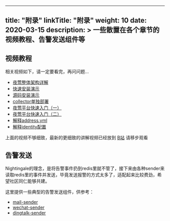 
---
title: "附录"
linkTitle: "附录"
weight: 10
date: 2020-03-15
description: >
  一些散置在各个章节的视频教程、告警发送组件等
---

## 视频教程

相关视频如下，请一定要看完，再问问题...

- [夜莺整体架构详解](https://s3-gz01.didistatic.com/n9e-pub/video/n9e-arch-intro.mp4)
- [快速安装演示](https://s3-gz01.didistatic.com/n9e-pub/video/n9e-install-didiyun.mp4)
- [源码安装演示](https://s3-gz01.didistatic.com/n9e-pub/video/n9e-install-src.mp4)
- [collector单独部署](https://s3-gz01.didistatic.com/n9e-pub/video/n9e-install-collector.mp4)
- [夜莺平台快速入门（一）](https://s3-gz01.didistatic.com/n9e-pub/video/n9e-usage-001.mp4)
- [夜莺平台快速入门（二）](https://s3-gz01.didistatic.com/n9e-pub/video/n9e-usage-002.mp4)
- [解释address.yml](https://s3-gz01.didistatic.com/n9e-pub/video/n9e-usage-address.mp4)
- [解释identity配置](https://s3-gz01.didistatic.com/n9e-pub/video/n9e-usage-identity.mp4)

上面的视频不够细致，最新的更细致的讲解视频已经放到 [B站](https://search.bilibili.com/all?keyword=%E5%BC%80%E6%BA%90%E8%BF%90%E7%BB%B4%E7%9B%91%E6%8E%A7%E7%B3%BB%E7%BB%9FNightingale-%E7%B3%BB%E5%88%97) 请移步观看

## 告警发送

Nightingale的理念，是将告警事件扔到redis里就不管了，接下来由各种sender来读取redis里的事件并发送，毕竟发送报警的方式太多了，适配起来比较费劲，希望社区同仁能够共建。

这里提供一些典型的告警发送组件，供参考：

- [mail-sender](https://github.com/n9e/mail-sender)
- [wechat-sender](https://github.com/n9e/wechat-sender)
- [dingtalk-sender](https://github.com/n9e/dingtalk-sender)
